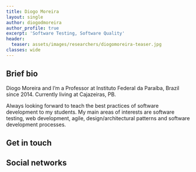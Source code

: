 ```yaml
---
title: Diogo Moreira
layout: single
author: diogodmoreira
author_profile: true
excerpt: 'Software Testing, Software Quality'
header:
  teaser: assets/images/researchers/diogomoreira-teaser.jpg
classes: wide
---
```


## Brief bio

Diogo Moreira and I’m a Professor at Instituto Federal da Paraíba, Brazil since 2014. Currently living at Cajazeiras, PB.

Always looking forward to teach the best practices of software development to my students. My main areas of interests are software testing, web development, agile, design/architectural patterns and software development processes.

## Get in touch

## Social networks